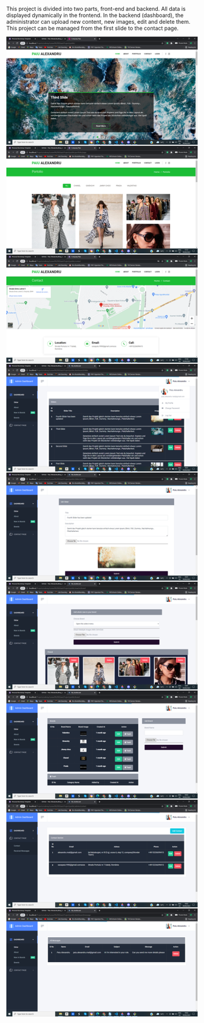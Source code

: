 

<p >
This project is divided into two parts, front-end and backend. 
             All data is displayed dynamically in the frontend. 
             In the backend (dashboard), the administrator can upload new content, new images, edit and delete them. 
             This project can be managed from the first slide to the contact page.
</p>
<img src="laravelImages/Screenshot (78).png">
<img src="laravelImages/Screenshot (79).png">
<img src="laravelImages/Screenshot (80).png">
<img src="laravelImages/Screenshot (81).png">
<img src="laravelImages/Screenshot (82).png">
<img src="laravelImages/Screenshot (83).png">
<img src="laravelImages/Screenshot (84).png">
<img src="laravelImages/Screenshot (85).png">
<img src="laravelImages/Screenshot (86).png">


